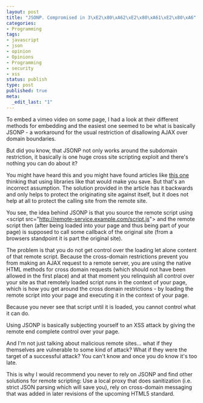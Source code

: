 ```yaml
---
layout: post
title: "JSONP. Compromised in 3\xE2\x80\xA62\xE2\x80\xA61\xE2\x80\xA6"
categories:
- Programming
tags:
- javascript
- json
- opinion
- Opinions
- Programming
- security
- xss
status: publish
type: post
published: true
meta:
  _edit_last: "1"
---
```

To embed a vimeo video on some page, I had a look at their different methods for embedding and the easiest one seemed to be what is basically JSONP - a workaround for the usual restriction of disallowing AJAX over domain boundaries.

But did you know, that JSONP not only works around the subdomain restriction, it basically is one huge cross site scripting exploit and there's nothing you can do about it?

You might have heard this and you might have found articles like <a href="http://tav.espians.com/sanitising-jsonp-callback-identifiers-for-security.html">this one</a> thinking that using libraries like that would make you save. But that's an incorrect assumption. The solution provided in the article has it backwards and only helps to protect the originating site against itself, but it does not help at all to protect the calling site from the remote site.

You see, the idea behind JSONP is that you source the remote script using &lt;script src="http://remote-service.example.com/script.js"&gt; and the remote script then (after being loaded into your page and thus being part of your page) is supposed to call some callback of the original site (from a browsers standpoint it is part the original site).

The problem is that you do not get control over the loading let alone content of that remote script. Because the cross-domain restrictions prevent you from making an AJAX request to a remote server, you are using the native HTML methods for cross domain requests (which should not have been allowed in the first place) and at that moment you relinquish all control over your site as that remotely loaded script runs in the context of your page, which is how you get around the cross domain restrictions - by loading the remote script into your page and executing it in the context of your page.

Because you never see that script until it is loaded, you cannot control what it can do.

Using JSONP is basically subjecting yourself to an XSS attack by giving the remote end complete control over your page.

And I'm not just talking about malicious remote sites... what if they themselves are vulnerable to some kind of attack? What if they were the target of a successful attack? You can't know and once you do know it's too late.

This is why I would recommend you never to rely on JSONP and find other solutions for remote scripting: Use a local proxy that does sanitization (i.e. strict JSON parsing which will save you), rely on cross-domain messaging that was added in later revisions of the upcoming HTML5 standard.
